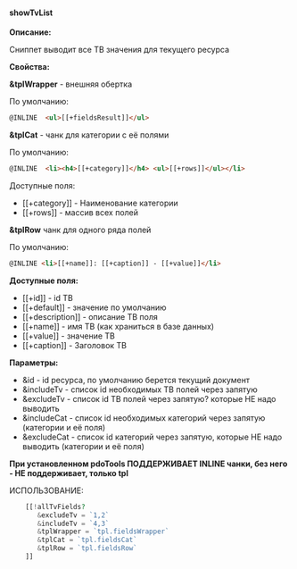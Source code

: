 #### showTvList

**Описание:**

Сниппет выводит все ТВ значения для текущего ресурса


**Свойства:**

**&tplWrapper** - внешняя обертка

По умолчанию: 
```html
@INLINE  <ul>[[+fieldsResult]]</ul>
```

**&tplCat** - чанк для категории с её полями

По умолчанию: 
```html
@INLINE  <li><h4>[[+category]]</h4> <ul>[[+rows]]</ul></li>
```

Доступные поля:
* [[+category]] - Наименование категории
* [[+rows]] - массив всех полей

**&tplRow**  чанк для одного ряда полей

По умолчанию: 
```html
@INLINE <li>[[+name]]: [[+caption]] - [[+value]]</li>
```

**Доступные поля:**
* [[+id]] - id ТВ 
* [[+default]] - значение по умолчанию
* [[+description]] - описание ТВ поля 
* [[+name]] - имя ТВ (как храниться в базе данных)
* [[+value]] - значение ТВ  
* [[+caption]] - Заголовок ТВ 


**Параметры:**
* &id - id ресурса, по умолчанию берется текущий документ
* &includeTv - список id необходимых ТВ полей через запятую
* &excludeTv - список id ТВ полей через запятую? которые НЕ надо выводить
* &includeCat - список id необходимых категорий через запятую (категории и её поля)
* &excludeCat - список  id категорий через запятую, которые НЕ надо выводить (категории и её поля)

**При установленном pdoTools ПОДДЕРЖИВАЕТ INLINE чанки, без него - НЕ поддерживает, только tpl** 

ИСПОЛЬЗОВАНИЕ:
```php
    [[!allTvFields?     
       &excludeTv = `1,2` 
       &includeTv = `4,3` 
       &tplWrapper = `tpl.fieldsWrapper`
       &tplCat = `tpl.fieldsCat`
       &tplRow = `tpl.fieldsRow`
    ]]
```
